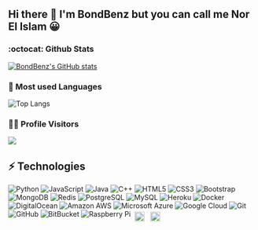 ## Hi there 👋 I'm BondBenz but you can call me Nor El Islam 😀
### :octocat: Github Stats
[![BondBenz's GitHub stats](https://github-readme-stats.vercel.app/api?username=bondbenz)](https://github.com/bondbenz)


### 🧰 Most used Languages
![Top Langs](https://github-readme-stats.vercel.app/api/top-langs/?username=bondbenz)

### 👨‍💻 Profile Visitors
![](https://komarev.com/ghpvc/?username=bondbenz&style=flat-square)

## ⚡ Technologies

![Python](https://img.shields.io/badge/-Python-black?style=flat-square&logo=Python)
![JavaScript](https://img.shields.io/badge/-JavaScript-black?style=flat-square&logo=javascript)
![Java](https://img.shields.io/badge/-java-E34A86?style=flat-square&logo=java)
![C++](https://img.shields.io/badge/-C++-00599C?style=flat-square&logo=c)
![HTML5](https://img.shields.io/badge/-HTML5-E34F26?style=flat-square&logo=html5&logoColor=white)
![CSS3](https://img.shields.io/badge/-CSS3-1572B6?style=flat-square&logo=css3)
![Bootstrap](https://img.shields.io/badge/-Bootstrap-563D7C?style=flat-square&logo=bootstrap)
![MongoDB](https://img.shields.io/badge/-MongoDB-black?style=flat-square&logo=mongodb)
![Redis](https://img.shields.io/badge/-Redis-black?style=flat-square&logo=Redis)
![PostgreSQL](https://img.shields.io/badge/-PostgreSQL-336791?style=flat-square&logo=postgresql)
![MySQL](https://img.shields.io/badge/-MySQL-black?style=flat-square&logo=mysql)
![Heroku](https://img.shields.io/badge/-Heroku-430098?style=flat-square&logo=heroku)
![Docker](https://img.shields.io/badge/-Docker-black?style=flat-square&logo=docker)
![DigitalOcean](https://img.shields.io/badge/-Digital%20Ocean-darkblue?style=flat-square&logo=digitalocean)
![Amazon AWS](https://img.shields.io/badge/Amazon%20AWS-232F3E?style=flat-square&logo=amazon-aws)
![Microsoft Azure](https://img.shields.io/badge/Microsoft%20Azure-232F7E?style=flat-square&logo=microsoft-azure)
![Google Cloud](https://img.shields.io/badge/Google%20Cloud-black?style=flat-square&logo=google-cloud)
![Git](https://img.shields.io/badge/-Git-black?style=flat-square&logo=git)
![GitHub](https://img.shields.io/badge/-GitHub-181717?style=flat-square&logo=github)
![BitBucket](https://img.shields.io/badge/-BitBucket-darkblue?style=flat-square&logo=bitbucket)
![Raspberry Pi](https://img.shields.io/badge/-Raspberry%20Pi-C51A4A?style=flat-square&logo=Raspberry-Pi)
<img src="http://www.didtechnology.com/wp-content/uploads/logo-linux.png" alt="Linux" height="20" style="vertical-align:top; margin:4px" alt="Windows" height="40" style="vertical-align:top; margin:4px">
<img src="https://www.renzramos.com/wp-content/uploads/2020/05/arduino-logo.png" alt="Linux" height="20" style="vertical-align:top; margin:4px" alt="Windows" height="40" style="vertical-align:top; margin:4px">

